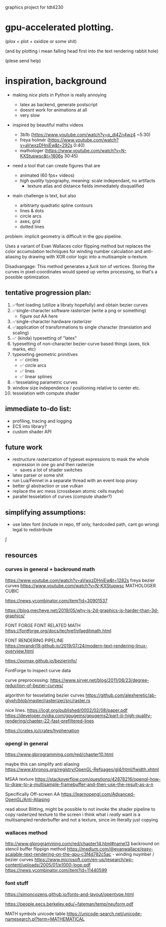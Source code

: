 graphics project for tdt4230
# gpu-accelerated plotting.
(plox = plot + oxidize or some shit)

(and by plotting i mean falling head first into the text rendering rabbit hole)

(plese send help)

# inspiration, background
- making _nice_ plots in Python is really annoying
    - latex as backend, generate postscript
    - doesnt work for animations at all
    - very slow

- inspired by beautiful maths videos
    - 3b1b (https://www.youtube.com/watch?v=p_di4Zn4wz4 ~5:30)
    - freya holmér (https://www.youtube.com/watch?v=aVwxzDHniEw&t=292s   0:40)
    - mathologer (https://www.youtube.com/watch?v=N-KXStupwsc&t=1806s  30:45)

- need a tool that can create figures that are
    - animated (60 fps+ videos)
    - _high quality_ typography, meaning: scale independant, no artifacts
        - texture atlas and distance fields immediately disqualified

- main challenge is text, but also
    - arbitrarty quadratic spline contours
    - lines & dots
    - circle arcs
    - axes, grid
    - dotted lines

problem: implicit geometry is difficult in the gpu pipeline.

Uses a variant of Evan Wallaces color flipping method but replaces the color accumulation
techniques for winding number calculation and anti-aliasing by drawing with XOR color logic 
into a multisample α-texture.

Disadvangage: This method generates a _fuck ton_ of vertices.
Storing the curves in pixel-coordinates would speed up vertex processing, so that's
a possible optimization.


## tentative progression plan:
1. ✅font loading (utilize a libraty hopefully) and obtain bezier curves
2. ✅single-character software rasterizer (write a png or something)
    - figure out AA here
3. ✅single-character hardware rasterizer
4. ✅application of transformations to single character (translation and scaling)
6. ✅ (kinda) typesetting of "latex"
7. typesetting of non-character bezier-curve based things (axes, tick marks, etc)
8. typeseting geometric primitives
    - ✅ circles
    - ✅ circle arcs
    - ✅ lines
    - ✅ linear splines
9. ✅tesselating parametric curves
10. window size independence / positioning relative to center etc.
12. tesselation with compute shader

## immediate to-do list:
- profiling, tracing and logging
- ECS into library?
- custom shader API

## future work
- restructure rasterization of typeset expressions to mask the whole expression in one go and then rasterize
    - saves a lot of shader switches
- latex parser or some shit
- run Lua/Fennel in a separate thread with an event loop proxy
- better gl abstraction or use vulkan
- replace the arc<rwlock> mess (crossbeam atomic cells maybe)
- parallel tesselation of curves (compute shader?)

## simplifying assumptions:
- use latex font (include in repo, ttf only, hardcoded path, cant go wrong) legal to redistribute

∫

## resources
### curves in general + backround math
https://www.youtube.com/watch?v=aVwxzDHniEw&t=1282s freya bezier curves
https://www.youtube.com/watch?v=N-KXStupwsc   MATHOLOGER CUBIC

https://news.ycombinator.com/item?id=30901537

https://blog.mecheye.net/2019/05/why-is-2d-graphics-is-harder-than-3d-graphics/

FONT FORGE FONT RELATED MATH
https://fontforge.org/docs/techref/pfaeditmath.html

FONT RENDERING PIPELINE
https://mrandri19.github.io/2019/07/24/modern-text-rendering-linux-overview.html

https://pomax.github.io/bezierinfo/

FontForge to inspect curve data

curve preprocessing:
https://www.sirver.net/blog/2011/08/23/degree-reduction-of-bezier-curves/

algorithm for tesselating bezier curves
https://github.com/alexheretic/ab-glyph/blob/master/rasterizer/src/raster.rs

nice lines.
https://jcgt.org/published/0002/02/08/paper.pdf
https://developer.nvidia.com/gpugems/gpugems2/part-iii-high-quality-rendering/chapter-22-fast-prefiltered-lines


https://crates.io/crates/hyphenation

### opengl in general
https://www.glprogramming.com/red/chapter10.html

maybe this can simplify anti aliasing 
https://www.khronos.org/registry/OpenGL-Refpages/gl4/html/fwidth.xhtml

MSAA texture
https://stackoverflow.com/questions/42878216/opengl-how-to-draw-to-a-multisample-framebuffer-and-then-use-the-result-as-a-n

Specifically Off-screen AA
https://learnopengl.com/Advanced-OpenGL/Anti-Aliasing

read about Blitting, might be possible to not invoke the shader pipeline
to copy rasterized texture to the screen
i think what i _really_ want is a multisampled renderbuffer and not a texture, since
im literally just copying

### wallaces method
http://www.glprogramming.com/red/chapter14.html#name13 backround on stencil buffer flippign method
https://medium.com/@evanwallace/easy-scalable-text-rendering-on-the-gpu-c3f4d782c5ac - winding nuymber / bezier curves
https://www.microsoft.com/en-us/research/wp-content/uploads/2005/01/p1000-loop.pdf
https://news.ycombinator.com/item?id=11440599

### font stuff
https://simoncozens.github.io/fonts-and-layout/opentype.html

https://people.eecs.berkeley.edu/~fateman/temp/neuform.pdf

MATH symbols unicode table
https://unicode-search.net/unicode-namesearch.pl?term=MATHEMATICAL
